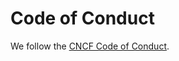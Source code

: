 # Code of Conduct

We follow the [CNCF Code of Conduct](https://github.com/cncf/foundation/blob/master/code-of-conduct.md).